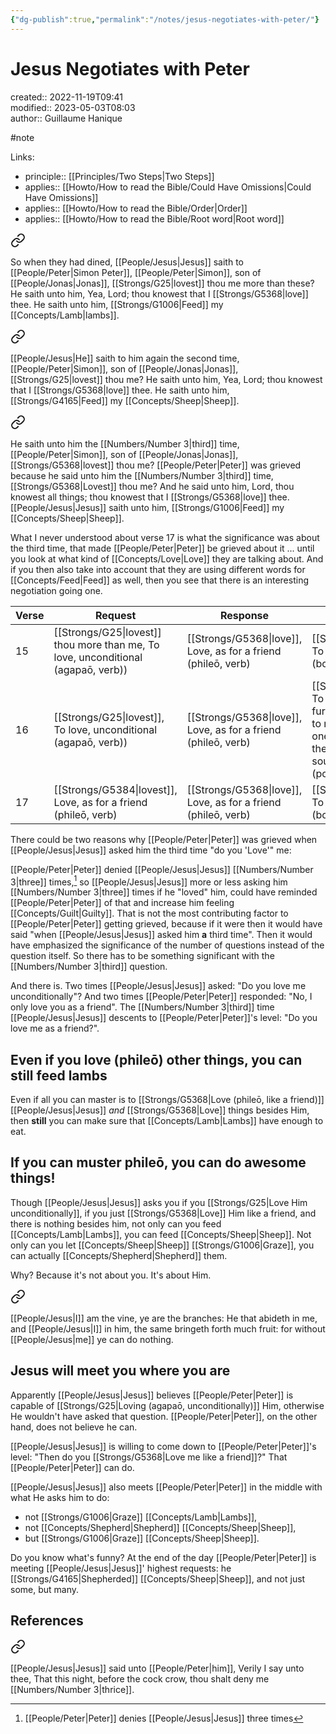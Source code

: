 ```yaml
---
{"dg-publish":true,"permalink":"/notes/jesus-negotiates-with-peter/"}
---
```



# Jesus Negotiates with Peter

created:: 2022-11-19T09:41  
modified:: 2023-05-03T08:03  
author:: Guillaume Hanique

#note

Links:

- principle:: [[Principles/Two Steps\|Two Steps]]
- applies:: [[Howto/How to read the Bible/Could Have Omissions\|Could Have Omissions]]
- applies:: [[Howto/How to read the Bible/Order\|Order]]
- applies:: [[Howto/How to read the Bible/Root word\|Root word]]


<div class="transclusion internal-embed is-loaded"><a class="markdown-embed-link" href="/scripture/kjv/john-kjv/john-21-kjv/john-21-15-kjv/" aria-label="Open link"><svg xmlns="http://www.w3.org/2000/svg" width="24" height="24" viewBox="0 0 24 24" fill="none" stroke="currentColor" stroke-width="2" stroke-linecap="round" stroke-linejoin="round" class="svg-icon lucide-link"><path d="M10 13a5 5 0 0 0 7.54.54l3-3a5 5 0 0 0-7.07-7.07l-1.72 1.71"></path><path d="M14 11a5 5 0 0 0-7.54-.54l-3 3a5 5 0 0 0 7.07 7.07l1.71-1.71"></path></svg></a><div class="markdown-embed">



So when they had dined, [[People/Jesus\|Jesus]] saith to [[People/Peter\|Simon Peter]], [[People/Peter\|Simon]], son of [[People/Jonas\|Jonas]], [[Strongs/G25\|lovest]] thou me more than these? He saith unto him, Yea, Lord; thou knowest that I [[Strongs/G5368\|love]] thee. He saith unto him, [[Strongs/G1006\|Feed]] my [[Concepts/Lamb\|lambs]].


</div></div>
  

<div class="transclusion internal-embed is-loaded"><a class="markdown-embed-link" href="/scripture/kjv/john-kjv/john-21-kjv/john-21-16-kjv/" aria-label="Open link"><svg xmlns="http://www.w3.org/2000/svg" width="24" height="24" viewBox="0 0 24 24" fill="none" stroke="currentColor" stroke-width="2" stroke-linecap="round" stroke-linejoin="round" class="svg-icon lucide-link"><path d="M10 13a5 5 0 0 0 7.54.54l3-3a5 5 0 0 0-7.07-7.07l-1.72 1.71"></path><path d="M14 11a5 5 0 0 0-7.54-.54l-3 3a5 5 0 0 0 7.07 7.07l1.71-1.71"></path></svg></a><div class="markdown-embed">



[[People/Jesus\|He]] saith to him again the second time, [[People/Peter\|Simon]], son of [[People/Jonas\|Jonas]], [[Strongs/G25\|lovest]] thou me? He saith unto him, Yea, Lord; thou knowest that I [[Strongs/G5368\|love]] thee. He saith unto him, [[Strongs/G4165\|Feed]] my [[Concepts/Sheep\|Sheep]].


</div></div>
  

<div class="transclusion internal-embed is-loaded"><a class="markdown-embed-link" href="/scripture/kjv/john-kjv/john-21-kjv/john-21-17-kjv/" aria-label="Open link"><svg xmlns="http://www.w3.org/2000/svg" width="24" height="24" viewBox="0 0 24 24" fill="none" stroke="currentColor" stroke-width="2" stroke-linecap="round" stroke-linejoin="round" class="svg-icon lucide-link"><path d="M10 13a5 5 0 0 0 7.54.54l3-3a5 5 0 0 0-7.07-7.07l-1.72 1.71"></path><path d="M14 11a5 5 0 0 0-7.54-.54l-3 3a5 5 0 0 0 7.07 7.07l1.71-1.71"></path></svg></a><div class="markdown-embed">



He saith unto him the [[Numbers/Number 3\|third]] time, [[People/Peter\|Simon]], son of [[People/Jonas\|Jonas]], [[Strongs/G5368\|lovest]] thou me? [[People/Peter\|Peter]] was grieved because he said unto him the [[Numbers/Number 3\|third]] time, [[Strongs/G5368\|Lovest]] thou me? And he said unto him, Lord, thou knowest all things; thou knowest that I [[Strongs/G5368\|love]] thee. [[People/Jesus\|Jesus]] saith unto him, [[Strongs/G1006\|Feed]] my [[Concepts/Sheep\|Sheep]].


</div></div>


What I never understood about verse 17 is what the significance was about the third time, that made [[People/Peter\|Peter]] be grieved about it ... until you look at what kind of [[Concepts/Love\|Love]] they are talking about. And if you then also take into account that they are using different words for [[Concepts/Feed\|Feed]] as well, then you see that there is an interesting negotiation going one.

| Verse | Request                                    | Response                                   | Proposal                                       | Animal    |
| ----- | ------------------------------------------ | ------------------------------------------ | ------------------------------------------ | --------- |
| 15    | [[Strongs/G25\|lovest]] thou more than me, To love, unconditional (agapaō, verb))  | [[Strongs/G5368\|love]], Love, as for a friend (phileō, verb) | [[Strongs/G1006\|Feed]], To let cattle graze (boskō, verb) | [[Concepts/Lamb\|Lamb]]  |
| 16    | [[Strongs/G25\|lovest]], To love, unconditional (agapaō, verb))  | [[Strongs/G5368\|love]], Love, as for a friend (phileō, verb) | [[Strongs/G4165\|Feed]], To tend to cattle, to furnish pasture for food, to nourish, to cherish one's body, to supply the requisites for the soul's need, to shepherd (poimainō, verb) | [[Concepts/Sheep\|Sheep]] |
| 17    | [[Strongs/G5384\|lovest]], Love, as for a friend (phileō, verb) | [[Strongs/G5368\|love]], Love, as for a friend (phileō, verb) | [[Strongs/G1006\|Feed]], To let cattle graze (boskō, verb) | [[Concepts/Sheep\|Sheep]] |

There could be two reasons why [[People/Peter\|Peter]] was grieved when [[People/Jesus\|Jesus]] asked him the third time "do you 'Love'" me:

[[People/Peter\|Peter]] denied [[People/Jesus\|Jesus]] [[Numbers/Number 3\|three]] times,[^1] so [[People/Jesus\|Jesus]] more or less asking him [[Numbers/Number 3\|three]] times if he "loved" him, could have reminded [[People/Peter\|Peter]] of that and increase him feeling [[Concepts/Guilt\|Guilty]]. That is not the most contributing factor to [[People/Peter\|Peter]] getting grieved, because if it were then it would have said "when [[People/Jesus\|Jesus]] asked him **a** third time". Then it would have emphasized the significance of the number of questions instead of the question itself. So there has to be something significant with the [[Numbers/Number 3\|third]] question.

And there is. Two times [[People/Jesus\|Jesus]] asked: "Do you love me unconditionally"? And two times [[People/Peter\|Peter]] responded: "No, I only love you as a friend". The [[Numbers/Number 3\|third]] time [[People/Jesus\|Jesus]] descents to [[People/Peter\|Peter]]'s level: "Do you love me as a friend?".

## Even if you love (phileō) other things, you can still feed lambs

Even if all you can master is to [[Strongs/G5368\|Love (phileō, like a friend)]] [[People/Jesus\|Jesus]] _and_ [[Strongs/G5368\|Love]] things besides Him, then **still** you can make sure that [[Concepts/Lamb\|Lambs]] have enough to eat.

## If you can muster phileō, you can do awesome things!

Though [[People/Jesus\|Jesus]] asks you if you [[Strongs/G25\|Love Him unconditionally]], if you just [[Strongs/G5368\|Love]] Him like a friend, and there is nothing besides him, not only can you feed [[Concepts/Lamb\|Lambs]], you can feed [[Concepts/Sheep\|Sheep]]. Not only can you let [[Concepts/Sheep\|Sheep]] [[Strongs/G1006\|Graze]], you can actually [[Concepts/Shepherd\|Shepherd]] them.

Why? Because it's not about you. It's about Him.


<div class="transclusion internal-embed is-loaded"><a class="markdown-embed-link" href="/scripture/kjv/john-kjv/john-15-kjv/john-15-5-kjv/" aria-label="Open link"><svg xmlns="http://www.w3.org/2000/svg" width="24" height="24" viewBox="0 0 24 24" fill="none" stroke="currentColor" stroke-width="2" stroke-linecap="round" stroke-linejoin="round" class="svg-icon lucide-link"><path d="M10 13a5 5 0 0 0 7.54.54l3-3a5 5 0 0 0-7.07-7.07l-1.72 1.71"></path><path d="M14 11a5 5 0 0 0-7.54-.54l-3 3a5 5 0 0 0 7.07 7.07l1.71-1.71"></path></svg></a><div class="markdown-embed">



[[People/Jesus\|I]] am the vine, ye are the branches: He that abideth in me, and [[People/Jesus\|I]] in him, the same bringeth forth much fruit: for without [[People/Jesus\|me]] ye can do nothing.


</div></div>


## Jesus will meet you where you are

Apparently [[People/Jesus\|Jesus]] believes [[People/Peter\|Peter]] is capable of [[Strongs/G25\|Loving (agapaō, unconditionally)]] Him, otherwise He wouldn't have asked that question. [[People/Peter\|Peter]], on the other hand, does not believe he can.

[[People/Jesus\|Jesus]] is willing to come down to [[People/Peter\|Peter]]'s level: "Then do you [[Strongs/G5368\|Love me like a friend]]?" That [[People/Peter\|Peter]] can do.

[[People/Jesus\|Jesus]] also meets [[People/Peter\|Peter]] in the middle with what He asks him to do:

- not [[Strongs/G1006\|Graze]] [[Concepts/Lamb\|Lambs]],
- not [[Concepts/Shepherd\|Shepherd]] [[Concepts/Sheep\|Sheep]],
- but [[Strongs/G1006\|Graze]] [[Concepts/Sheep\|Sheep]].

Do you know what's funny? At the end of the day [[People/Peter\|Peter]] is meeting [[People/Jesus\|Jesus]]' highest requests: he [[Strongs/G4165\|Shepherded]] [[Concepts/Sheep\|Sheep]], and not just some, but many.

## References

[^1]: [[People/Peter\|Peter]] denies [[People/Jesus\|Jesus]] three times  

<div class="transclusion internal-embed is-loaded"><a class="markdown-embed-link" href="/scripture/kjv/matthew-kjv/matthew-26-kjv/matthew-26-34-kjv/" aria-label="Open link"><svg xmlns="http://www.w3.org/2000/svg" width="24" height="24" viewBox="0 0 24 24" fill="none" stroke="currentColor" stroke-width="2" stroke-linecap="round" stroke-linejoin="round" class="svg-icon lucide-link"><path d="M10 13a5 5 0 0 0 7.54.54l3-3a5 5 0 0 0-7.07-7.07l-1.72 1.71"></path><path d="M14 11a5 5 0 0 0-7.54-.54l-3 3a5 5 0 0 0 7.07 7.07l1.71-1.71"></path></svg></a><div class="markdown-embed">



[[People/Jesus\|Jesus]] said unto [[People/Peter\|him]], Verily I say unto thee, That this night, before the cock crow, thou shalt deny me [[Numbers/Number 3\|thrice]].


</div></div>

